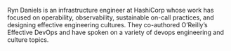Ryn Daniels is an infrastructure engineer at HashiCorp whose work has
focused on operability, observability, sustainable on-call practices, and
designing effective engineering cultures. They co-authored O’Reilly’s
Effective DevOps and have spoken on a variety of devops engineering and culture topics.